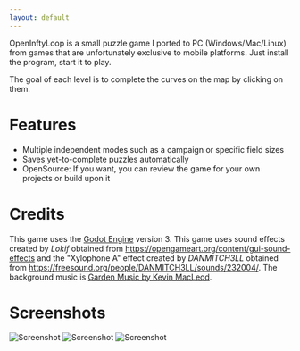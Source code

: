 ```yaml
---
layout: default
---
```


OpenInftyLoop is a small puzzle game I ported to PC (Windows/Mac/Linux)  from games that are unfortunately
exclusive to mobile platforms.
Just install the program, start it to play.

The goal of each level is to complete the curves on the map by clicking on them.

# Features

* Multiple independent modes such as a campaign or specific field sizes
* Saves yet-to-complete puzzles automatically
* OpenSource: If you want, you can review the game for your own projects or build upon it

# Credits

This game uses the [Godot Engine](http://godotengine.org/) version 3.
This game uses sound effects created by *Lokif* obtained from https://opengameart.org/content/gui-sound-effects
and the "Xylophone A" effect created by *DANMITCH3LL* obtained from https://freesound.org/people/DANMITCH3LL/sounds/232004/.
The background music is [Garden Music by Kevin MacLeod](https://incompetech.com/wordpress/2015/12/garden-music/).

# Screenshots

![Screenshot](/assets/img/screenshot1.png)
![Screenshot](/assets/img/screenshot2.png)
![Screenshot](/assets/img/screenshot3.png)
